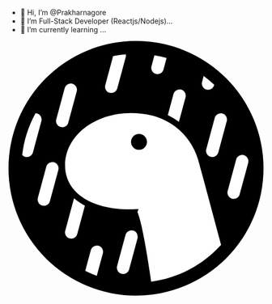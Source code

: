 - 👋 Hi, I’m @Prakharnagore
- 👀 I’m Full-Stack Developer (Reactjs/Nodejs)...
- 🌱 I’m currently learning ...

<!---
Prakharnagore/Prakharnagore is a ✨ special ✨ repository because its `README.md` (this file) appears on your GitHub profile.
You can click the Preview link to take a look at your changes.
--->
<svg xmlns="http://www.w3.org/2000/svg" width="512" height="512" viewBox="0 0 5120 5120"><title>Deno logo</title><path d="M2560 0a2560 2560 0 1 1 0 5120 2560 2560 0 0 1 0-5120z"/><path fill="#fff" d="M2460 1449c-744 0-1324 469-1324 1052 0 550 533 901 1359 884l25-1 91-3-23 60 3 6a668 668 0 0 1 18 47l2 6 3 10 4 14 3 9 4 10 3 11 4 16 5 17 3 11 5 18 5 19 4 19 5 20 4 14 5 22 5 22 7 30 3 16 5 24 5 25 6 26 7 37 6 30 8 42 4 21 7 33 6 34 8 46 9 48 8 50 9 51 9 52 9 54 9 56 7 43 11 73 5 30 12 77 9 63 8 48 9 66 5 33c549-73 1037-339 1393-728l11-12-51-190-135-505-84-314-74-276-46-168-29-106-17-64-16-56-6-24-4-13-2-7-2-6c-78-251-229-473-435-634-242-189-549-288-907-288zm-654 2669c-65-18-133 20-152 85l-1 3-112 416a2287 2287 0 0 0 215 93l17 7 121-451 1-3c16-66-23-133-89-150zm697-305c-66-18-134 20-153 85l-1 3-170 630v3a125 125 0 0 0 241 65l1-3 170-630v-3l3-14 1-5-4-21-6-29-4-18a125 125 0 0 0-78-63zm-1185-649-8 19-1 4-170 630-1 3a125 125 0 0 0 241 66l1-3 154-572c-80-42-153-92-216-147zm-405-725c-66-17-134 21-153 85l-1 3-170 630v3a125 125 0 0 0 241 66l1-3 170-630v-3c16-66-23-133-88-151zm3811-143c-65-17-133 21-152 85l-1 3-170 630-1 3a125 125 0 0 0 242 66v-3l171-630v-4c16-65-23-132-89-150zM542 1455a2284 2284 0 0 0-267 838 124 124 0 0 0 62 38c65 17 133-21 152-85l1-3 170-630 1-3c16-66-23-133-89-151a127 127 0 0 0-30-4zm3752 4c-66-17-133 21-153 85v3l-170 630-1 3a125 125 0 0 0 241 66l1-3 170-630 1-3c16-66-24-133-89-151z"/><path d="M2620 1870a160 160 0 1 1 0 320 160 160 0 0 1 0-320z"/><path fill="#fff" d="M1282 860c-65-17-133 21-152 85l-1 3-170 630-1 3a125 125 0 0 0 241 66l1-3 170-630 1-4c16-65-23-132-89-150zm2185 119c-66-17-134 21-153 85l-1 3-114 424a1399 1399 0 0 1 211 128l11 9 134-495v-3c16-66-23-133-88-151zM2355 269a2299 2299 0 0 0-238 34l-17 3-158 587-1 3a125 125 0 0 0 241 65l1-3 170-630 1-3a124 124 0 0 0 1-56zm1564 435-33 124-1 3a125 125 0 0 0 241 65l1-3 4-13a2312 2312 0 0 0-197-165l-15-11zm-989-414-60 223-1 3a125 125 0 0 0 241 65l1-3 63-235a2286 2286 0 0 0-226-50l-18-3z"/></svg>

